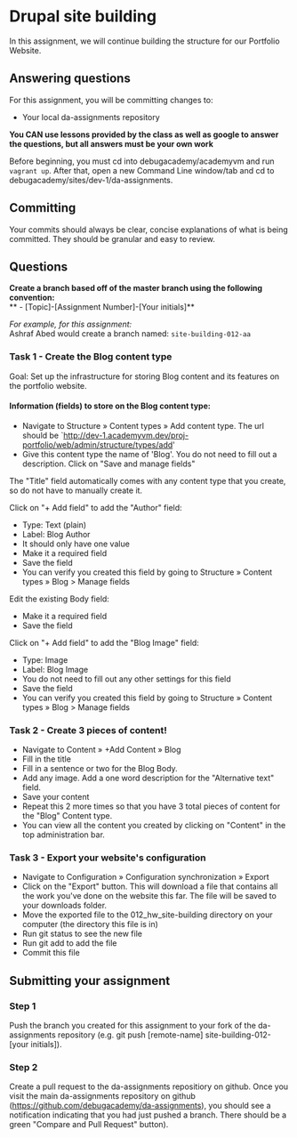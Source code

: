 # Drupal site building
In this assignment, we will continue building the structure for our Portfolio Website.

## Answering questions
For this assignment, you will be committing changes to:  
- Your local da-assignments repository

**You CAN use lessons provided by the class as well as google to answer the questions, but all answers must be your own work**  

Before beginning, you must cd into debugacademy/academyvm and run ```vagrant up```. After that, open a new Command Line window/tab and cd to debugacademy/sites/dev-1/da-assignments.

## Committing
Your commits should always be clear, concise explanations of what is being committed. They should be granular and easy to review.

## Questions
**Create a branch based off of the master branch using the following convention:**  
** - [Topic]-[Assignment Number]-[Your initials]**  

*For example, for this assignment:*  
Ashraf Abed would create a branch named: ```site-building-012-aa```  

### Task 1 - Create the Blog content type
Goal: Set up the infrastructure for storing Blog content and its features on the portfolio website. 

#### Information (fields) to store on the Blog content type:

- Navigate to Structure » Content types » Add content type. The url should be `http://dev-1.academyvm.dev/proj-portfolio/web/admin/structure/types/add'
- Give this content type the name of 'Blog'. You do not need to fill out a description. Click on "Save and manage fields"

The "Title" field automatically comes with any content type that you create, so do not have to manually create it.

Click on "+ Add field" to add the "Author" field:
- Type: Text (plain)
- Label: Blog Author
- It should only have one value
- Make it a required field
- Save the field
- You can verify you created this field by going to Structure » Content types » Blog > Manage fields

Edit the existing Body field:
- Make it a required field
- Save the field

Click on "+ Add field" to add the "Blog Image" field:
- Type: Image
- Label: Blog Image
- You do not need to fill out any other settings for this field
- Save the field
- You can verify you created this field by going to Structure » Content types » Blog > Manage fields

### Task 2 - Create 3 pieces of content!
- Navigate to Content » +Add Content » Blog
- Fill in the title
- Fill in a sentence or two for the Blog Body. 
- Add any image. Add a one word description for the "Alternative text" field.
- Save your content
- Repeat this 2 more times so that you have 3 total pieces of content for the "Blog" Content type.
- You can view all the content you created by clicking on "Content" in the top administration bar.

### Task 3 - Export your website's configuration
- Navigate to Configuration » Configuration synchronization » Export
- Click on the "Export" button. This will download a file that contains all the work you've done on the website this far. The file will be saved to your downloads folder. 
- Move the exported file to the 012_hw_site-building directory on your computer (the directory this file is in)
- Run git status to see the new file
- Run git add to add the file
- Commit this file

## Submitting your assignment

### Step 1
Push the branch you created for this assignment to your fork of the da-assignments repository (e.g. git push [remote-name] site-building-012-[your initials]).

### Step 2
Create a pull request to the da-assignments repositiory on github. Once you visit the main da-assignments repository on github (https://github.com/debugacademy/da-assignments), you should see a notification indicating that you had just pushed a branch. There should be a green "Compare and Pull Request" button).
